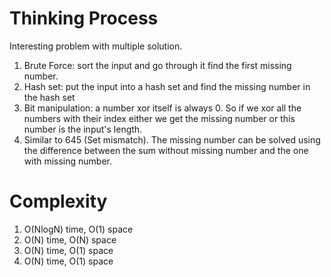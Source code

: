 # Thinking Process 

Interesting problem with multiple solution.

1. Brute Force: sort the input and go through it find the first missing number.
2. Hash set: put the input into a hash set and find the missing number in the hash set
3. Bit manipulation: a number xor itself is always 0. So if we xor all the numbers with their index either we get the missing number or this number is the input's length.
4. Similar to 645 (Set mismatch). The missing number can be solved using the difference between the sum without missing number and the one with missing number. 

# Complexity 

1. O(NlogN) time, O(1) space
2. O(N) time, O(N) space 
3. O(N) time, O(1) space 
4. O(N) time, O(1) space 






